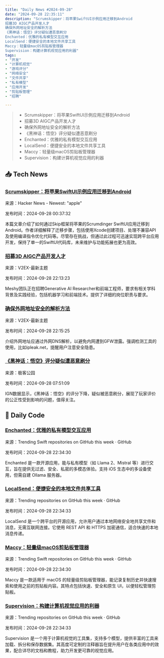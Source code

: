 ```yaml
---
title: "Daily News #2024-09-28"
date: "2024-09-28 22:35:11"
description: "Scrumskipper：将苹果SwiftUI示例应用迁移到Android
招募3D AIGC产品开发人才
确保外网地址安全的解析方法
《黑神话：悟空》评分疑似遭恶意刷分
Enchanted：优雅的私有模型交互应用
LocalSend：便捷安全的本地文件共享工具
Maccy：轻量级macOS剪贴板管理器
Supervision：构建计算机视觉应用的利器"
tags: 
- "开发"
- "计算机视觉"
- "游戏评分"
- "网络安全"
- "文件共享"
- "私有模型"
- "应用开发"
- "剪贴板管理"
- "招聘"

---
```


> - Scrumskipper：将苹果SwiftUI示例应用迁移到Android
> - 招募3D AIGC产品开发人才
> - 确保外网地址安全的解析方法
> - 《黑神话：悟空》评分疑似遭恶意刷分
> - Enchanted：优雅的私有模型交互应用
> - LocalSend：便捷安全的本地文件共享工具
> - Maccy：轻量级macOS剪贴板管理器
> - Supervision：构建计算机视觉应用的利器

## 📥 Tech News

### [Scrumskipper：将苹果SwiftUI示例应用迁移到Android](https://skip.tools/blog/scrumskipper/)

来源：Hacker News - Newest: "apple"

发布时间：2024-09-28 00:37:32

本篇文章介绍了如何通过Skip框架将苹果的Scrumdinger SwiftUI应用迁移到Android。作者详细解释了迁移步骤，包括使用Xcode创建项目、处理不兼容API及使用编译指令优化代码等。尽管存在挑战，但通过此过程可迅速实现跨平台应用开发，保持了单一的SwiftUI代码库，未来维护与功能拓展也更为高效。

### [招募3D AIGC产品开发人才](https://www.v2ex.com/t/1076617)

来源：V2EX-最新主题

发布时间：2024-09-28 22:13:23

Meshy团队正在招聘Generative AI Researcher和前端工程师，要求有相关学科背景及实践经验，包括机器学习和前端技术。提供了详细的岗位职责与要求。

### [确保外网地址安全的解析方法](https://www.v2ex.com/t/1076618)

来源：V2EX-最新主题

发布时间：2024-09-28 22:15:25

介绍外网地址应通过外网DNS解析，以避免内网遭到GFW泄露。强调检测工具的使用，比如ipleak.net，提醒用户注意安全隐患。

### [《黑神话：悟空》评分疑似遭恶意刷分](http://www.geekpark.net/news/341318)

来源：极客公园

发布时间：2024-09-28 07:51:09

IGN数据显示，《黑神话：悟空》的评分下降，疑似被恶意刷分，展现了玩家评价的公正性受到影响的问题，值得关注。

## 💾 Daily Code

### [Enchanted：优雅的私有模型交互应用](https://github.com/AugustDev/enchanted)

来源：Trending Swift repositories on GitHub this week · GitHub

发布时间：2024-09-28 22:34:30

Enchanted 是一款开源应用，能与私有模型（如 Llama 2、Mistral 等）进行交互，旨在提供无过滤、安全、私密的多模态体验。支持 iOS 生态中的多设备使用，但需自建 Ollama 服务器。

### [LocalSend：便捷安全的本地文件共享工具](https://github.com/localsend/localsend)

来源：Trending repositories on GitHub this week · GitHub

发布时间：2024-09-28 22:34:33

LocalSend 是一个跨平台的开源应用，允许用户通过本地网络安全地共享文件和消息，无需互联网连接。它使用 REST API 和 HTTPS 加密通信，适合快速的本地消息传递。

### [Maccy：轻量级macOS剪贴板管理器](https://github.com/p0deje/Maccy)

来源：Trending Swift repositories on GitHub this week · GitHub

发布时间：2024-09-28 22:34:30

Maccy 是一款适用于 macOS 的轻量级剪贴板管理器，能记录复制历史并快速搜索和使用之前的剪贴板内容。其特点包括快速、安全和原生 UI，以便轻松管理剪贴板。

### [Supervision：构建计算机视觉应用的利器](https://github.com/roboflow/supervision)

来源：Trending repositories on GitHub this week · GitHub

发布时间：2024-09-28 22:34:33

Supervision 是一个用于计算机视觉的工具集，支持多个模型，提供丰富的工具来加载、拆分和保存数据集。其高度可定制的注释器旨在提升用户在各类应用中的效果，配合详尽的文档和教程，助力开发更可靠的视觉应用。
